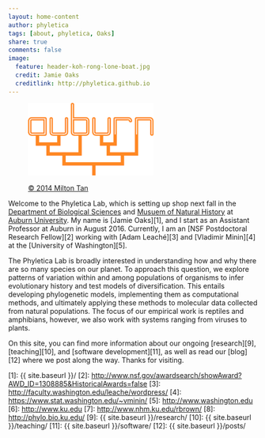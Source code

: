 ```yaml
---
layout: home-content
author: phyletica 
tags: [about, phyletica, Oaks]
share: true
comments: false
image:
  feature: header-koh-rong-lone-boat.jpg
  credit: Jamie Oaks
  creditlink: http://phyletica.github.io
---
```


<figure>
    <a href="/images/auburn-phylo-mtan-2014-orange-512.png"><img width="60%" src="/images/auburn-phylo-mtan-2014-orange-512.png"></a>
    <p class="figure-caption-box">
        <span class="center-if-single-line">
            <a rel="mtan" href="https://sites.google.com/site/mtyourmind/">&copy; 2014 Milton Tan</a>
        </span>
    </p>
</figure>

<!---
<div class="image-float-right-40">
    <a href="/images/auburn-phylo-mtan-2014-orange-1024.png"><img src="/images/auburn-phylo-mtan-2014-orange-512.png"></a>
    <br>
    <p class="figure-caption-box">
        <span class="center-if-single-line">
            <a rel="mtan" href="https://sites.google.com/site/mtyourmind/">&copy; 2014 Milton Tan</a>
        </span>
    </p>
</div>
-->
Welcome to the Phyletica Lab, which is setting up shop next fall in the
[Department of Biological Sciences](http://www.auburn.edu/biology) and [Musuem
of Natural History](http://www.aumnh.org) at [Auburn
University](http://www.auburn.edu).
My name is [Jamie Oaks][1], and I start as an Assistant Professor at Auburn in
August 2016. Currently, I am an [NSF Postdoctoral Research Fellow][2] working
with [Adam Leaché][3] and [Vladimir Minin][4] at the [University of
Washington][5].
<!---
I recently received my Ph.D.
from the [University of Kansas][6] working with [Rafe Brown][7] and [Mark
Holder][8].
-->

The Phyletica Lab is broadly interested in understanding how and why there are
so many species on our planet.
To approach this question, we explore patterns of variation within and among
populations of organisms to infer evolutionary history and test models of
diversification.
This entails developing phylogenetic models, implementing them as computational
methods, and ultimately applying these methods to molecular data collected from
natural populations.
The focus of our empirical work is reptiles and amphibians, however, we also
work with systems ranging from viruses to plants.

On this site, you can find more information about our ongoing [research][9],
[teaching][10], and [software development][11], as well as read our [blog][12]
where we post along the way. Thanks for visiting.

 [1]: {{ site.baseurl }}/
 [2]: http://www.nsf.gov/awardsearch/showAward?AWD_ID=1308885&HistoricalAwards=false
 [3]: http://faculty.washington.edu/leache/wordpress/
 [4]: https://www.stat.washington.edu/~vminin/
 [5]: http://www.washington.edu
 [6]: http://www.ku.edu
 [7]: http://www.nhm.ku.edu/rbrown/
 [8]: http://phylo.bio.ku.edu/
 [9]: {{ site.baseurl }}/research/
 [10]: {{ site.baseurl }}/teaching/
 [11]: {{ site.baseurl }}/software/
 [12]: {{ site.baseurl }}/posts/

